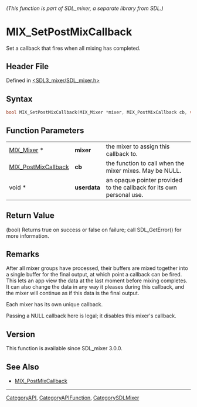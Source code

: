 ###### (This function is part of SDL_mixer, a separate library from SDL.)
# MIX_SetPostMixCallback

Set a callback that fires when all mixing has completed.

## Header File

Defined in [<SDL3_mixer/SDL_mixer.h>](https://github.com/libsdl-org/SDL_mixer/blob/main/include/SDL3_mixer/SDL_mixer.h)

## Syntax

```c
bool MIX_SetPostMixCallback(MIX_Mixer *mixer, MIX_PostMixCallback cb, void *userdata);
```

## Function Parameters

|                                            |              |                                                                      |
| ------------------------------------------ | ------------ | -------------------------------------------------------------------- |
| [MIX_Mixer](MIX_Mixer) *                   | **mixer**    | the mixer to assign this callback to.                                |
| [MIX_PostMixCallback](MIX_PostMixCallback) | **cb**       | the function to call when the mixer mixes. May be NULL.              |
| void *                                     | **userdata** | an opaque pointer provided to the callback for its own personal use. |

## Return Value

(bool) Returns true on success or false on failure; call SDL_GetError() for
more information.

## Remarks

After all mixer groups have processed, their buffers are mixed together
into a single buffer for the final output, at which point a callback can be
fired. This lets an app view the data at the last moment before mixing
completes. It can also change the data in any way it pleases during this
callback, and the mixer will continue as if this data is the final output.

Each mixer has its own unique callback.

Passing a NULL callback here is legal; it disables this mixer's callback.

## Version

This function is available since SDL_mixer 3.0.0.

## See Also

- [MIX_PostMixCallback](MIX_PostMixCallback)

----
[CategoryAPI](CategoryAPI), [CategoryAPIFunction](CategoryAPIFunction), [CategorySDLMixer](CategorySDLMixer)


